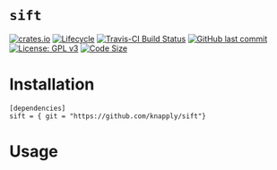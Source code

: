
# `sift`

<!-- badges: start -->
[![crates.io](https://img.shields.io/crates/v/sift.svg)](https://crates.io/crates/sift)
[![Lifecycle](https://img.shields.io/badge/lifecycle-maturing-orange.svg)](https://www.tidyverse.org/sift/#experimental)
[![Travis-CI Build Status](https://travis-ci.org/knapply/sift.svg?branch=master)](https://travis-ci.org/knapply/sift)
[![GitHub last commit](https://img.shields.io/github/last-commit/knapply/sift.svg)](https://github.com/knapply/sift/commits/master)
[![License: GPL v3](https://img.shields.io/badge/License-GPLv3-blue.svg)](https://www.gnu.org/licenses/gpl-3.0)
[![Code Size](https://img.shields.io/github/languages/code-size/knapply/sift.svg)](https://github.com/knapply/sift)
<!-- badges: end -->


# Installation

```
[dependencies]
sift = { git = "https://github.com/knapply/sift"}
```

# Usage
